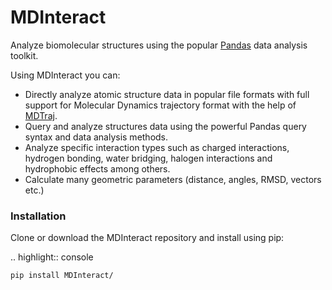 # MDInteract

Analyze biomolecular structures using the popular [Pandas](https://pandas.pydata.org) data analysis toolkit.

Using MDInteract you can:

- Directly analyze atomic structure data in popular file formats with full support for Molecular Dynamics 
  trajectory format with the help of [MDTraj](http://mdtraj.org/1.9.3/).
- Query and analyze structures data using the powerful Pandas query syntax and data analysis methods.
- Analyze specific interaction types such as charged interactions, hydrogen bonding, water bridging, halogen 
  interactions and hydrophobic effects among others.
- Calculate many geometric parameters (distance, angles, RMSD, vectors etc.)

### Installation

Clone or download the MDInteract repository and install using pip:

.. highlight:: console

    pip install MDInteract/

